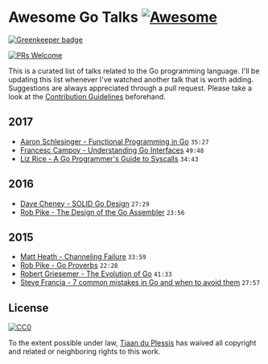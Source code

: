
# Awesome Go Talks [![Awesome](https://awesome.re/badge.svg)](https://awesome.re)

[![Greenkeeper badge](https://badges.greenkeeper.io/tiaanduplessis/awesome-go-talks.svg)](https://greenkeeper.io/)

[![PRs Welcome](https://img.shields.io/badge/PRs-welcome-brightgreen.svg)](http://makeapullrequest.com)

This is a curated list of talks related to the Go programming language. I'll be updating this list whenever I've watched another talk that is worth adding. Suggestions are always appreciated through a pull request. Please take a look at the [Contribution Guidelines](CONTRIBUTING.md) beforehand.

## 2017

- [Aaron Schlesinger - Functional Programming in Go](https://www.youtube.com/watch?v=c8Fwb4KbVJM) `35:27`
- [Francesc Campoy - Understanding Go Interfaces](https://www.youtube.com/watch?v=F4wUrj6pmSI) `49:48`
- [Liz Rice - A Go Programmer's Guide to Syscalls](https://www.youtube.com/watch?v=01w7viEZzXQ) `34:43`

## 2016

- [Dave Cheney - SOLID Go Design](https://www.youtube.com/watch?v=zzAdEt3xZ1M) `27:29`
- [Rob Pike - The Design of the Go Assembler](https://www.youtube.com/watch?v=KINIAgRpkDA) `23:56`

## 2015

- [Matt Heath - Channeling Failure](https://www.youtube.com/watch?v=lzlGXMnrBgw) `33:59`
- [Rob Pike - Go Proverbs](https://www.youtube.com/watch?v=PAAkCSZUG1c) `22:28`
- [Robert Griesemer - The Evolution of Go](https://www.youtube.com/watch?v=0ReKdcpNyQg) `41:33`
- [Steve Francia - 7 common mistakes in Go and when to avoid them](https://www.youtube.com/watch?v=29LLRKIL_TI) `27:57`

## License

[![CC0](http://mirrors.creativecommons.org/presskit/buttons/88x31/svg/cc-zero.svg)](https://creativecommons.org/publicdomain/zero/1.0/)

To the extent possible under law, [Tiaan du Plessis](https://github.com/tiaanduplessis) has waived all copyright and related or neighboring rights to this work.

